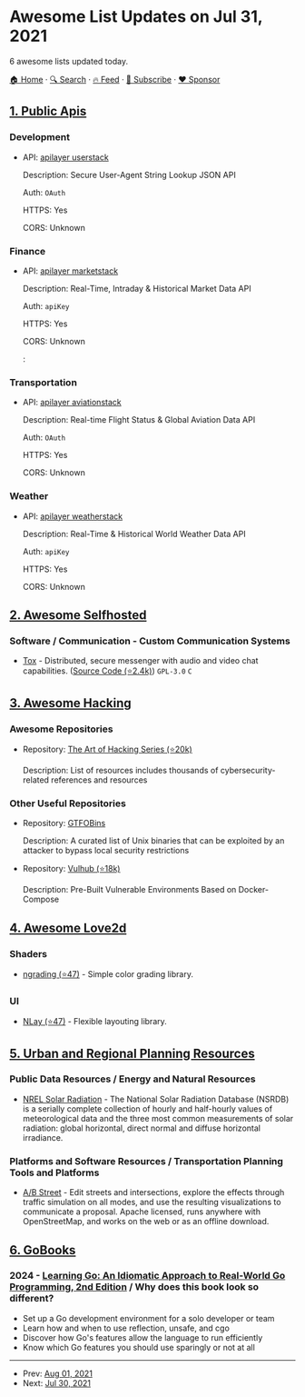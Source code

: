 # Awesome List Updates on Jul 31, 2021

6 awesome lists updated today.

[🏠 Home](/README.md) · [🔍 Search](https://www.trackawesomelist.com/search/) · [🔥 Feed](https://www.trackawesomelist.com/rss.xml) · [📮 Subscribe](https://trackawesomelist.us17.list-manage.com/subscribe?u=d2f0117aa829c83a63ec63c2f&id=36a103854c) · [❤️  Sponsor](https://github.com/sponsors/theowenyoung)



## [1. Public Apis](/content/public-apis/public-apis/README.md)

### Development

- API: [apilayer userstack](https://userstack.com/)

  Description: Secure User-Agent String Lookup JSON API

  Auth: `OAuth`

  HTTPS: Yes

  CORS: Unknown



### Finance

- API: [apilayer marketstack](https://marketstack.com/)

  Description: Real-Time, Intraday & Historical Market Data API

  Auth: `apiKey`

  HTTPS: Yes

  CORS: Unknown

  : 



### Transportation

- API: [apilayer aviationstack](https://aviationstack.com/)

  Description: Real-time Flight Status & Global Aviation Data API

  Auth: `OAuth`

  HTTPS: Yes

  CORS: Unknown



### Weather

- API: [apilayer weatherstack](https://weatherstack.com/)

  Description: Real-Time & Historical World Weather Data API

  Auth: `apiKey`

  HTTPS: Yes

  CORS: Unknown



## [2. Awesome Selfhosted](/content/awesome-selfhosted/awesome-selfhosted/README.md)

### Software / Communication - Custom Communication Systems

*   [Tox](https://tox.chat/) - Distributed, secure messenger with audio and video chat capabilities. ([Source Code (⭐2.4k)](https://github.com/TokTok/c-toxcore)) `GPL-3.0` `C`

## [3. Awesome Hacking](/content/Hack-with-Github/Awesome-Hacking/README.md)

### Awesome Repositories

- Repository: [The Art of Hacking Series (⭐20k)](https://github.com/The-Art-of-Hacking/h4cker)

  Description: List of resources  includes thousands of cybersecurity-related references and resources



### Other Useful Repositories

- Repository: [GTFOBins](https://gtfobins.github.io)

  Description: A curated list of Unix binaries that can be exploited by an attacker to bypass local security restrictions


- Repository: [Vulhub (⭐18k)](https://github.com/vulhub/vulhub)

  Description: Pre-Built Vulnerable Environments Based on Docker-Compose



## [4. Awesome Love2d](/content/love2d-community/awesome-love2d/README.md)

### Shaders

*   [ngrading (⭐47)](https://github.com/MikuAuahDark/NPad93/tree/master/ngrading) - Simple color grading library.

### UI

*   [NLay (⭐47)](https://github.com/MikuAuahDark/NPad93#nlay) - Flexible layouting library.

## [5. Urban and Regional Planning Resources](/content/APA-Technology-Division/urban-and-regional-planning-resources/README.md)

### Public Data Resources / Energy and Natural Resources

*   [NREL Solar Radiation](https://nsrdb.nrel.gov/) - The National Solar Radiation Database (NSRDB) is a serially complete collection of hourly and half-hourly values of meteorological data and the three most common measurements of solar radiation: global horizontal, direct normal and diffuse horizontal irradiance.

### Platforms and Software Resources / Transportation Planning Tools and Platforms

*   [A/B Street](https://www.abstreet.org) - Edit streets and intersections, explore the effects through traffic simulation on all modes, and use the resulting visualizations to communicate a proposal. Apache licensed, runs anywhere with OpenStreetMap, and works on the web or as an offline download.

## [6. GoBooks](/content/dariubs/GoBooks/README.md)

### 2024 - [Learning Go: An Idiomatic Approach to Real-World Go Programming, 2nd Edition](https://www.amazon.de/-/en/Jon-Bodner/dp/1098139291) / Why does this book look so different?

*   Set up a Go development environment for a solo developer or team
*   Learn how and when to use reflection, unsafe, and cgo
*   Discover how Go's features allow the language to run efficiently
*   Know which Go features you should use sparingly or not at all

---

- Prev: [Aug 01, 2021](/content/2021/08/01/README.md)
- Next: [Jul 30, 2021](/content/2021/07/30/README.md)